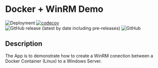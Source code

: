 # Docker + WinRM Demo

![Deployment](https://github.com/pkeech/Docker-WinRM-Demo/workflows/Deployment/badge.svg)
[![codecov](https://codecov.io/gh/pkeech/Docker-WinRM-Demo/branch/master/graph/badge.svg)](https://codecov.io/gh/pkeech/Docker-WinRM-Demo)
![GitHub release (latest by date including pre-releases)](https://img.shields.io/github/v/release/pkeech/Docker-WinRM-Demo?include_prereleases)
![GitHub](https://img.shields.io/github/license/pkeech/Docker-WinRM-Demo)

## Description

The App is to demonstrate how to create a WinRM conection between a Docker Container (Linux) to a Windows Server.
